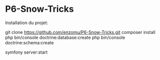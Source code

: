 # P6-Snow-Tricks

Installation du projet:

git clone https://github.com/enzomu/P6-Snow-Tricks.git
composer install
php bin/console doctrine:database:create
php bin/console doctrine:schema:create

symfony server:start

